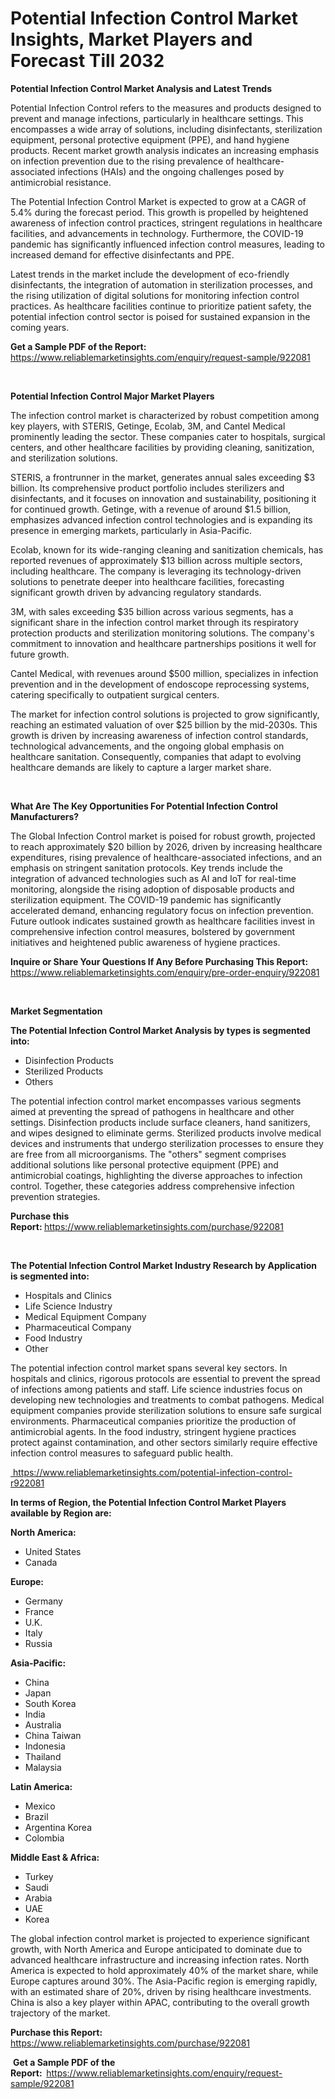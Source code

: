 <p><h1>Potential Infection Control Market Insights, Market Players and Forecast Till 2032</h1></p><p><strong>Potential Infection Control Market Analysis and Latest Trends</strong></p>
<p><p>Potential Infection Control refers to the measures and products designed to prevent and manage infections, particularly in healthcare settings. This encompasses a wide array of solutions, including disinfectants, sterilization equipment, personal protective equipment (PPE), and hand hygiene products. Recent market growth analysis indicates an increasing emphasis on infection prevention due to the rising prevalence of healthcare-associated infections (HAIs) and the ongoing challenges posed by antimicrobial resistance. </p><p>The Potential Infection Control Market is expected to grow at a CAGR of 5.4% during the forecast period. This growth is propelled by heightened awareness of infection control practices, stringent regulations in healthcare facilities, and advancements in technology. Furthermore, the COVID-19 pandemic has significantly influenced infection control measures, leading to increased demand for effective disinfectants and PPE. </p><p>Latest trends in the market include the development of eco-friendly disinfectants, the integration of automation in sterilization processes, and the rising utilization of digital solutions for monitoring infection control practices. As healthcare facilities continue to prioritize patient safety, the potential infection control sector is poised for sustained expansion in the coming years.</p></p>
<p><strong>Get a Sample PDF of the Report:&nbsp;</strong> <a href="https://www.reliablemarketinsights.com/enquiry/request-sample/922081?utm_campaign=3093&utm_medium=2&utm_source=Github&utm_content=ia&utm_term=18042025&utm_id=potential-infection-control">https://www.reliablemarketinsights.com/enquiry/request-sample/922081</a></p>
<p>&nbsp;</p>
<p><strong>Potential Infection Control Major Market Players</strong></p>
<p><p>The infection control market is characterized by robust competition among key players, with STERIS, Getinge, Ecolab, 3M, and Cantel Medical prominently leading the sector. These companies cater to hospitals, surgical centers, and other healthcare facilities by providing cleaning, sanitization, and sterilization solutions.</p><p>STERIS, a frontrunner in the market, generates annual sales exceeding $3 billion. Its comprehensive product portfolio includes sterilizers and disinfectants, and it focuses on innovation and sustainability, positioning it for continued growth. Getinge, with a revenue of around $1.5 billion, emphasizes advanced infection control technologies and is expanding its presence in emerging markets, particularly in Asia-Pacific.</p><p>Ecolab, known for its wide-ranging cleaning and sanitization chemicals, has reported revenues of approximately $13 billion across multiple sectors, including healthcare. The company is leveraging its technology-driven solutions to penetrate deeper into healthcare facilities, forecasting significant growth driven by advancing regulatory standards.</p><p>3M, with sales exceeding $35 billion across various segments, has a significant share in the infection control market through its respiratory protection products and sterilization monitoring solutions. The company's commitment to innovation and healthcare partnerships positions it well for future growth.</p><p>Cantel Medical, with revenues around $500 million, specializes in infection prevention and in the development of endoscope reprocessing systems, catering specifically to outpatient surgical centers.</p><p>The market for infection control solutions is projected to grow significantly, reaching an estimated valuation of over $25 billion by the mid-2030s. This growth is driven by increasing awareness of infection control standards, technological advancements, and the ongoing global emphasis on healthcare sanitation. Consequently, companies that adapt to evolving healthcare demands are likely to capture a larger market share.</p></p>
<p>&nbsp;</p>
<p><strong>What Are The Key Opportunities For Potential Infection Control Manufacturers?</strong></p>
<p><p>The Global Infection Control market is poised for robust growth, projected to reach approximately $20 billion by 2026, driven by increasing healthcare expenditures, rising prevalence of healthcare-associated infections, and an emphasis on stringent sanitation protocols. Key trends include the integration of advanced technologies such as AI and IoT for real-time monitoring, alongside the rising adoption of disposable products and sterilization equipment. The COVID-19 pandemic has significantly accelerated demand, enhancing regulatory focus on infection prevention. Future outlook indicates sustained growth as healthcare facilities invest in comprehensive infection control measures, bolstered by government initiatives and heightened public awareness of hygiene practices.</p></p>
<p><strong>Inquire or Share Your Questions If Any Before Purchasing This Report:</strong> <a href="https://www.reliablemarketinsights.com/enquiry/pre-order-enquiry/922081?utm_campaign=3093&utm_medium=2&utm_source=Github&utm_content=ia&utm_term=18042025&utm_id=potential-infection-control">https://www.reliablemarketinsights.com/enquiry/pre-order-enquiry/922081</a></p>
<p>&nbsp;</p>
<p><strong>Market Segmentation</strong></p>
<p><strong>The Potential Infection Control Market Analysis by types is segmented into:</strong></p>
<p><ul><li>Disinfection Products</li><li>Sterilized Products</li><li>Others</li></ul></p>
<p><p>The potential infection control market encompasses various segments aimed at preventing the spread of pathogens in healthcare and other settings. Disinfection products include surface cleaners, hand sanitizers, and wipes designed to eliminate germs. Sterilized products involve medical devices and instruments that undergo sterilization processes to ensure they are free from all microorganisms. The "others" segment comprises additional solutions like personal protective equipment (PPE) and antimicrobial coatings, highlighting the diverse approaches to infection control. Together, these categories address comprehensive infection prevention strategies.</p></p>
<p><strong>Purchase this Report:&nbsp;</strong><a href="https://www.reliablemarketinsights.com/purchase/922081?utm_campaign=3093&utm_medium=2&utm_source=Github&utm_content=ia&utm_term=18042025&utm_id=potential-infection-control">https://www.reliablemarketinsights.com/purchase/922081</a></p>
<p>&nbsp;</p>
<p><strong>The Potential Infection Control Market Industry Research by Application is segmented into:</strong></p>
<p><ul><li>Hospitals and Clinics</li><li>Life Science Industry</li><li>Medical Equipment Company</li><li>Pharmaceutical Company</li><li>Food Industry</li><li>Other</li></ul></p>
<p><p>The potential infection control market spans several key sectors. In hospitals and clinics, rigorous protocols are essential to prevent the spread of infections among patients and staff. Life science industries focus on developing new technologies and treatments to combat pathogens. Medical equipment companies provide sterilization solutions to ensure safe surgical environments. Pharmaceutical companies prioritize the production of antimicrobial agents. In the food industry, stringent hygiene practices protect against contamination, and other sectors similarly require effective infection control measures to safeguard public health.</p></p>
<p><a href="https://www.reliablemarketinsights.com/potential-infection-control-r922081?utm_campaign=3093&utm_medium=2&utm_source=Github&utm_content=ia&utm_term=18042025&utm_id=potential-infection-control">&nbsp;https://www.reliablemarketinsights.com/potential-infection-control-r922081</a></p>
<p><strong>In terms of Region, the Potential Infection Control Market Players available by Region are:</strong></p>
<p>
    <p> <strong> North America: </strong>
        <ul>
            <li>United States</li>
            <li>Canada</li>
        </ul>
        </p> 
    <p> <strong> Europe: </strong>
        <ul>
            <li>Germany</li>
            <li>France</li>
            <li>U.K.</li>
            <li>Italy</li>
            <li>Russia</li>
        </ul>
        </p> 
    <p> <strong> Asia-Pacific: </strong>
        <ul>
            <li>China</li>
            <li>Japan</li>
            <li>South Korea</li>
            <li>India</li>
            <li>Australia</li>
            <li>China Taiwan</li>
            <li>Indonesia</li>
            <li>Thailand</li>
            <li>Malaysia</li>
        </ul>
        </p> 
    <p> <strong> Latin America: </strong>
        <ul>
            <li>Mexico</li>
            <li>Brazil</li>
            <li>Argentina Korea</li>
            <li>Colombia</li>
        </ul>
        </p> 
    <p> <strong> Middle East & Africa: </strong>
        <ul>
            <li>Turkey</li>
            <li>Saudi</li>
            <li>Arabia</li>
            <li>UAE</li>
            <li>Korea</li>
        </ul>
    </p>
    </p>
<p><p>The global infection control market is projected to experience significant growth, with North America and Europe anticipated to dominate due to advanced healthcare infrastructure and increasing infection rates. North America is expected to hold approximately 40% of the market share, while Europe captures around 30%. The Asia-Pacific region is emerging rapidly, with an estimated share of 20%, driven by rising healthcare investments. China is also a key player within APAC, contributing to the overall growth trajectory of the market.</p></p>
<p><strong>Purchase this Report: </strong><a href="https://www.reliablemarketinsights.com/purchase/922081?utm_campaign=3093&utm_medium=2&utm_source=Github&utm_content=ia&utm_term=18042025&utm_id=potential-infection-control">https://www.reliablemarketinsights.com/purchase/922081</a></p>
<p>&nbsp;<strong>Get a Sample PDF of the Report:&nbsp;&nbsp;</strong><a href="https://www.reliablemarketinsights.com/enquiry/request-sample/922081?utm_campaign=3093&utm_medium=2&utm_source=Github&utm_content=ia&utm_term=18042025&utm_id=potential-infection-control">https://www.reliablemarketinsights.com/enquiry/request-sample/922081</a></p>
<p><strong></strong></p>
<p><p></p><p></p><p></p></p>
